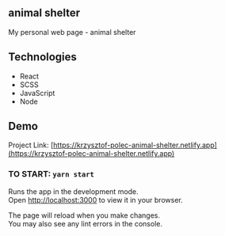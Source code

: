## animal shelter

My personal web page - animal shelter

## Technologies

* React
* SCSS
* JavaScript
* Node

## Demo

Project Link: [https://krzysztof-polec-animal-shelter.netlify.app](https://krzysztof-polec-animal-shelter.netlify.app)

### TO START: `yarn start`

Runs the app in the development mode.\
Open [http://localhost:3000](http://localhost:3000) to view it in your browser.

The page will reload when you make changes.\
You may also see any lint errors in the console.